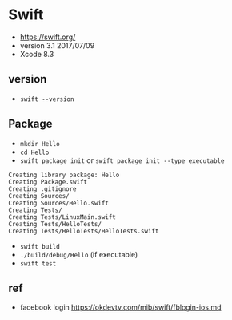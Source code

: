# Swift
* https://swift.org/
* version 3.1 2017/07/09
* Xcode 8.3

## version
* `swift --version`

## Package
* `mkdir Hello`
* `cd Hello`
* `swift package init` or `swift package init --type executable`
```
Creating library package: Hello
Creating Package.swift
Creating .gitignore
Creating Sources/
Creating Sources/Hello.swift
Creating Tests/
Creating Tests/LinuxMain.swift
Creating Tests/HelloTests/
Creating Tests/HelloTests/HelloTests.swift
```
* `swift build`
* `./build/debug/Hello` (if executable)
* `swift test`

## ref
* facebook login https://okdevtv.com/mib/swift/fblogin-ios.md
